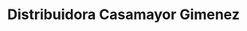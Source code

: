 ---
title: "Distribuidora Casamayor Gimenez"
url: /barquisimeto/distribuidora-casamayor-gimenez/
shop: alcohol
---
